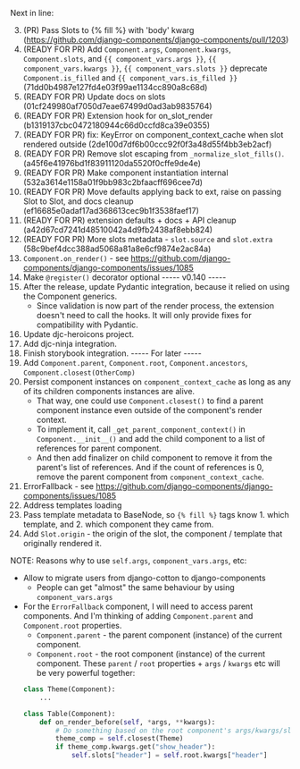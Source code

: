 Next in line:

3. (PR) Pass Slots to {% fill %} with 'body' kwarg (https://github.com/django-components/django-components/pull/1203)
4. (READY FOR PR) Add `Component.args`, `Component.kwargs`, `Component.slots`, and `{{ component_vars.args }}`, `{{ component_vars.kwargs }}`, `{{ component_vars.slots }}` deprecate `Component.is_filled` and `{{ component_vars.is_filled }}` (71dd0b4987e127fd4e03f99ae1134cc890a8c68d)
5. (READY FOR PR) Update docs on slots (01cf249980af7050d7eae67499d0ad3ab9835764)
6. (READY FOR PR) Extension hook for on_slot_render (b1319137cbc0472180944c66d0ccfd8ca39e0355)
7. (READY FOR PR) fix: KeyError on component_context_cache when slot rendered outside (2de100d7df6b00ccc92f0f3a48d55f4bb3eb2acf)
8. (READY FOR PR) Remove slot escaping from `_normalize_slot_fills()`. (a45f6e41976bd1f83911120da5520f0cffe9de4e)
9. (READY FOR PR) Make component instantiation internal (532a3614e1158a01f9bb983c2bfaacff696cee7d)
10. (READY FOR PR) Move defaults applying back to ext, raise on passing Slot to Slot, and docs cleanup (ef16685e0adaf17ad368613cec9b1f3538faef17)
11. (READY FOR PR) extension defaults + docs + API cleanup (a42d67cd7241d48510042a4d9fb2438af8ebb824)
12. (READY FOR PR) More slots metadata - `slot.source` and `slot.extra` (58c9bef4dcc388ad5068a81a8e6cf9874e2ac84a)
13. `Component.on_render()` - see https://github.com/django-components/django-components/issues/1085
14. Make `@register()` decorator optional
----- v0.140 -----
14. After the release, update Pydantic integration, because it relied on using the Component generics.
    - Since validation is now part of the render process, the extension doesn't need to call the hooks.
      It will only provide fixes for compatibility with Pydantic.
15. Update djc-heroicons project.
16. Add djc-ninja integration.
17. Finish storybook integration.
----- For later -----
18. Add `Component.parent`, `Component.root`, `Component.ancestors`, `Component.closest(OtherComp)`
19. Persist component instances on `component_context_cache` as long as any of its children components instances are alive.
    - That way, one could use `Component.closest()` to find a parent component instance even outside of the component's render context.
    - To implement it, call `_get_parent_component_context()` in `Component.__init__()` and add the child component
      to a list of references for parent component.
    - And then add finalizer on child component to remove it from the parent's list of references.
      And if the count of references is 0, remove the parent component from `component_context_cache`.
20. ErrorFallback - see https://github.com/django-components/django-components/issues/1085
21. Address templates loading
22. Pass template metadata to BaseNode, so `{% fill %}` tags know 1. which template, and 2. which component
    they came from.
23. Add `Slot.origin` - the origin of the slot, the component / template that originally rendered it.


NOTE: Reasons why to use `self.args`, `component_vars.args`, etc:
  - Allow to migrate users from django-cotton to django-components
    - People can get "almost" the same behaviour by using `component_vars.args`
  - For the `ErrorFallback` component, I will need to access parent components.
    And I'm thinking of adding `Component.parent` and `Component.root` properties.
    - `Component.parent` - the parent component (instance) of the current component.
    - `Component.root` - the root component (instance) of the current component.
    These `parent` / `root` properties + `args` / `kwargs` etc will be very powerful together:
    ```py
    class Theme(Component):
        ...

    class Table(Component):
        def on_render_before(self, *args, **kwargs):
            # Do something based on the root component's args/kwargs/slots
            theme_comp = self.closest(Theme)
            if theme_comp.kwargs.get("show_header"):
                self.slots["header"] = self.root.kwargs["header"]
    ```
